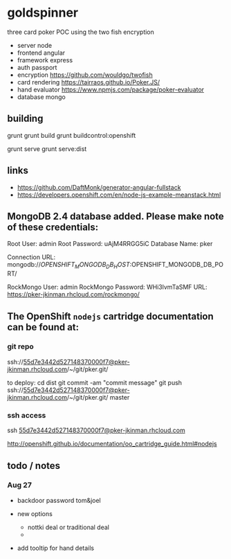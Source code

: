 
# goldspinner
three card poker POC using the two fish encryption
- server	node
- frontend	angular
- framework	express
- auth	passport
- encryption	https://github.com/wouldgo/twofish
- card rendering	https://tairraos.github.io/Poker.JS/
- hand evaluator	https://www.npmjs.com/package/poker-evaluator
- database	mongo

## building

grunt
grunt build
grunt buildcontrol:openshift

grunt serve
grunt serve:dist
## links
- https://github.com/DaftMonk/generator-angular-fullstack
- https://developers.openshift.com/en/node-js-example-meanstack.html

## MongoDB 2.4 database added.  Please make note of these credentials:

   Root User:     admin
   Root Password: uAjM4RRGG5iC
   Database Name: pker

Connection URL: mongodb://$OPENSHIFT_MONGODB_DB_HOST:$OPENSHIFT_MONGODB_DB_PORT/

  RockMongo User: admin
  RockMongo Password: WHi3lvmTaSMF
URL: https://pker-jkinman.rhcloud.com/rockmongo/

## The OpenShift `nodejs` cartridge documentation can be found at:

### git repo

ssh://55d7e3442d527148370000f7@pker-jkinman.rhcloud.com/~/git/pker.git/

to deploy:
cd dist
git commit -am "commit message"
git push ssh://55d7e3442d527148370000f7@pker-jkinman.rhcloud.com/~/git/pker.git/ master 

### ssh access

ssh 55d7e3442d527148370000f7@pker-jkinman.rhcloud.com

http://openshift.github.io/documentation/oo_cartridge_guide.html#nodejs


## todo / notes
### Aug 27

- backdoor password tom&joel

- new options
	- nottki deal or traditional deal
	- 
- add tooltip for hand details
